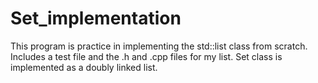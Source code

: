 # Set_implementation

This program is practice in implementing the std::list class from scratch. 
Includes a test file and the .h and .cpp files for my list. Set class is implemented as a doubly linked list. 

